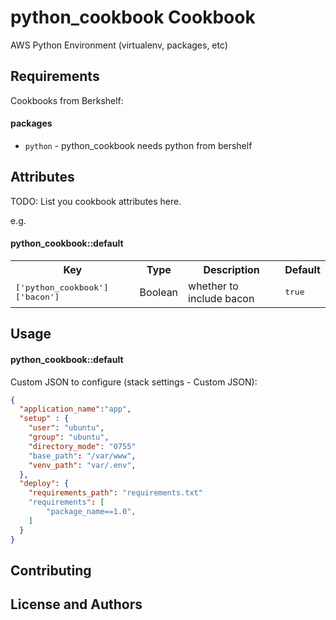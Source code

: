 python_cookbook Cookbook
========================
AWS Python Environment (virtualenv, packages, etc)

Requirements
------------
Cookbooks from Berkshelf:

#### packages
- `python` - python_cookbook needs python from bershelf

Attributes
----------
TODO: List you cookbook attributes here.

e.g.
#### python_cookbook::default
<table>
  <tr>
    <th>Key</th>
    <th>Type</th>
    <th>Description</th>
    <th>Default</th>
  </tr>
  <tr>
    <td><tt>['python_cookbook']['bacon']</tt></td>
    <td>Boolean</td>
    <td>whether to include bacon</td>
    <td><tt>true</tt></td>
  </tr>
</table>

Usage
-----
#### python_cookbook::default

Custom JSON to configure (stack settings - Custom JSON):

```json
{
  "application_name":"app",
  "setup" : {
    "user": "ubuntu",
    "group": "ubuntu",
    "directory_mode": "0755"
    "base_path": "/var/www",
    "venv_path": "var/.env",
  },
  "deploy": {
    "requirements_path": "requirements.txt"
    "requirements": [
        "package_name==1.0",
    ]
  }
}
```

Contributing
------------


License and Authors
-------------------

